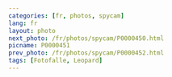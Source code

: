 ```yaml
---
categories: [fr, photos, spycam]
lang: fr
layout: photo
next_photo: /fr/photos/spycam/P0000450.html
picname: P0000451
prev_photo: /fr/photos/spycam/P0000452.html
tags: [Fotofalle, Leopard]
---
```

